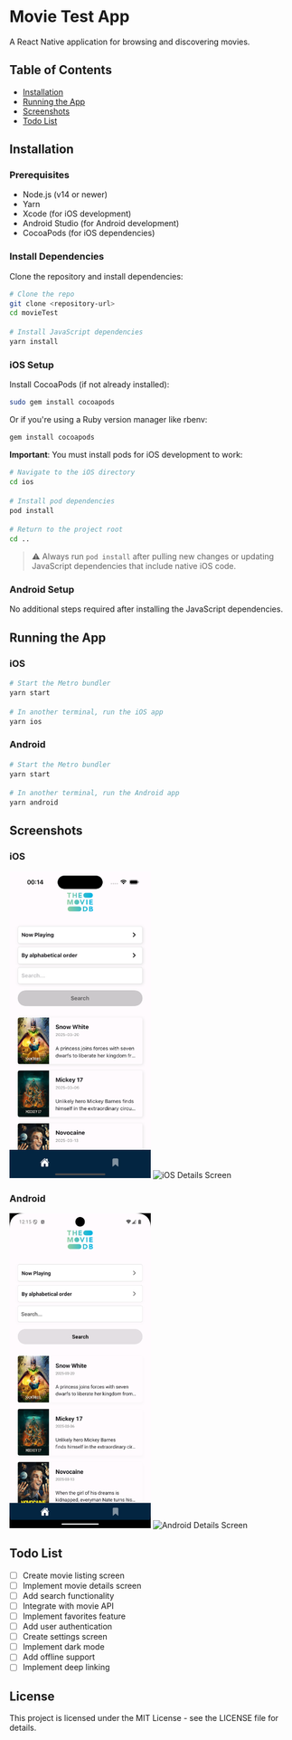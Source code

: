 # Movie Test App

A React Native application for browsing and discovering movies.

## Table of Contents

- [Installation](#installation)
- [Running the App](#running-the-app)
- [Screenshots](#screenshots)
- [Todo List](#todo-list)

## Installation

### Prerequisites

- Node.js (v14 or newer)
- Yarn
- Xcode (for iOS development)
- Android Studio (for Android development)
- CocoaPods (for iOS dependencies)

### Install Dependencies

Clone the repository and install dependencies:

```bash
# Clone the repo
git clone <repository-url>
cd movieTest

# Install JavaScript dependencies
yarn install
```

### iOS Setup

Install CocoaPods (if not already installed):

```bash
sudo gem install cocoapods
```

Or if you're using a Ruby version manager like rbenv:

```bash
gem install cocoapods
```

**Important**: You must install pods for iOS development to work:

```bash
# Navigate to the iOS directory
cd ios

# Install pod dependencies
pod install

# Return to the project root
cd ..
```

> ⚠️ Always run `pod install` after pulling new changes or updating JavaScript dependencies that include native iOS code.

### Android Setup

No additional steps required after installing the JavaScript dependencies.

## Running the App

### iOS

```bash
# Start the Metro bundler
yarn start

# In another terminal, run the iOS app
yarn ios
```

### Android

```bash
# Start the Metro bundler
yarn start

# In another terminal, run the Android app
yarn android
```

## Screenshots

### iOS

<img src="screenshots/ios-home.png" width="250" alt="iOS Home Screen">
<img src="screenshots/ios-details.png" width="250" alt="iOS Details Screen">

### Android

<img src="screenshots/android-home.png" width="250" alt="Android Home Screen">
<img src="screenshots/android-details.png" width="250" alt="Android Details Screen">

## Todo List

- [ ] Create movie listing screen
- [ ] Implement movie details screen
- [ ] Add search functionality
- [ ] Integrate with movie API
- [ ] Implement favorites feature
- [ ] Add user authentication
- [ ] Create settings screen
- [ ] Implement dark mode
- [ ] Add offline support
- [ ] Implement deep linking

## License

This project is licensed under the MIT License - see the LICENSE file for details.

